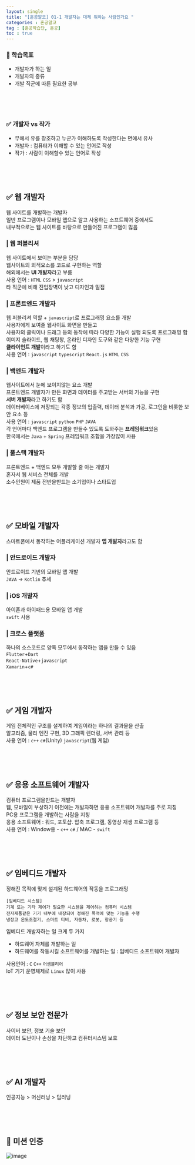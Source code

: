 ```yaml
---
layout: single
title: "[혼공얄코] 01-1 개발자는 대체 뭐하는 사람인가요 "
categories : 혼공얄코
tag : [혼공학습단, 혼공]
toc : true
---
```


### :pushpin: 학습목표
- 개발자가 하는 일
- 개발자의 종류
- 개발 직군에 따른 필요한 공부

<br><br><br>

### :white_check_mark: 개발자 vs 작가
- 무에서 유를 창조하고 누군가 이해하도록 작성한다는 면에서 유사
- 개발자 : 컴퓨터가 이해할 수 있는 언어로 작성
- 작가 : 사람이 이해할수 있는 언어로 작성


<br><br><br>

## :white_check_mark: 웹 개발자
웹 사이트를 개발하는 개발자         
일반 프로그램이나 모바일 앱으로 알고 사용하는 소프트웨어 중에서도       
내부적으로는 웹 사이트를 바탕으로 만들어진 프로그램이 많음

### | 웹 퍼블리셔
웹 사이트에서 보이는 부분을 담당     
웹사이트의 외적요소를 코드로 구현하는 역할       
해외에서는 **UI 개발자**라고 부름     
사용 언어 : ```HTML``` ```CSS``` > ```javascript```          
타 직군에 비해 진입장벽이 낮고 디자인과 밀접       

### | 프론트엔드 개발자
웹 퍼블리셔 역할 + ```javascript```로 프로그래밍 요소를 개발         
사용자에게 보여줄 웹사이트 화면을 만들고     
사용자의 클릭이나 드래그 등의 동작에 따라 다양한 기능이 실행 되도록 프로그래밍 함           
이미지 슬라이드, 웹 채팅창, 온라인 디자인 도구와 같은 다양한 기능 구현           
**클라이언트 개발**이라고 하기도 함        
사용 언어 : ```javascript``` ```typescript``` ```React.js``` ```HTML``` ```CSS```            

### | 백엔드 개발자
웹사이트에서 눈에 보이지않는 요소 개발         
프론트엔드 개발자가 만든 화면과 데이터를 주고받는 서버의 기능을 구현         
**서버 개발자**라고  하기도 함       
데이터베이스에 저장되는 각종 정보의 입출력, 데이터 분석과 가공, 로그인을 비롯한 보안 요소 등         
사용 언어 : ```javascript``` ```python``` ```PHP``` ```JAVA```          
각 언어마다 백엔드 프로그램을 만들수 있도록 도와주는 **프레임워크**있음           
한국에서는 ```Java``` + ```Spring``` 프레임워크 조합을 가장많이 사용       

### | 풀스택 개발자
프론트엔드 + 백엔드 모두 개발할 줄 아는 개발자      
혼자서 웹 서비스 전체를 개발       
소수인원이 제품 전반을만드는 소기업이나 스타트업             


<br><br><br>

## :white_check_mark: 모바일 개발자
스마트폰에서 동작하는 어플리케이션 개발자
**앱 개발자**라고도 함

### | 안드로이드 개발자
안드로이드 기반의 모바일 앱 개발      
```JAVA``` -> ```Kotlin``` 추세

### | iOS 개발자
아이폰과 아이패드용 모바일 앱 개발      
```swift``` 사용

### | 크로스 플랫폼
하나의 소스코드로 양쪽 모두에서 동작하는 앱을 만들 수 있음       
```Flutter```+```Dart```   
```React-Native```+```javascript```     
```Xamarin```+```c#```           

<br><br><br>

## :white_check_mark: 게임 개발자
게임 전체적인 구조를 설계하여 게임이라는 하나의 결과물을 산출       
알고리즘, 물리 엔진 구현, 3D 그래픽 렌더링, 서버 관리 등      
사용 언어 : ```c++``` ```c#```(Unity) ```javascript```(웹 게임)           

<br><br><br>


## :white_check_mark: 응용 소프트웨어 개발자
컴퓨터 프로그램을만드는 개발자      
웹, 모바일이 부상하기 이전에는 개발자하면 응용 소프트웨어 개발자를 주로 지칭      
PC용 프로그램을 개발하는 사람을 지칭    
응용 소프트웨어 : 워드, 포토샵. 압축 프로그램, 동영상 재생 프로그램 등     
사용 언어 : Window용 - ```c++``` ```c#``` / MAC - ```swift```              

<br><br><br>

## :white_check_mark: 임베디드 개발자
정해진 목적에 맞게 설계된 하드웨어의 작동을 프로그래밍      
```
[임베디드 시스템] 
기계 또는 기타 제어가 필요한 시스템을 제어하는 컴퓨터 시스템             
전자제품같은 기기 내부에 내장되어 정해진 목적에 맞는 기능을 수행  
냉장고 온도조절기, 스마트 티비, 자동차, 로봇, 항공기 등    
```

임베디드 개발자하는 일 크게 두 가지 
- 하드웨어 자체를 개발하는 일
- 하드웨어를 작동시킬 소프트웨어를 개발하는 일 : 임베디드 소프트웨어 개발자

사용언어 : ```C``` ```C++``` ```어셈블리어```        
IoT 기기 운영체제로 ```Linux``` 많이 사용           

<br><br><br>

## :white_check_mark: 정보 보안 전문가
사이버 보안, 정보 기술 보안     
데이터 도난이나 손상을 차단하고 컴퓨터시스템 보호       

<br><br><br>

## :white_check_mark: AI 개발자
인공지능 > 머신러닝 > 딥러닝

<br><br><br>


## :100: 미션 인증 

![image](https://user-images.githubusercontent.com/75241542/178137851-c73d82e2-e5d0-4aba-85dd-e09f311f299f.png)
